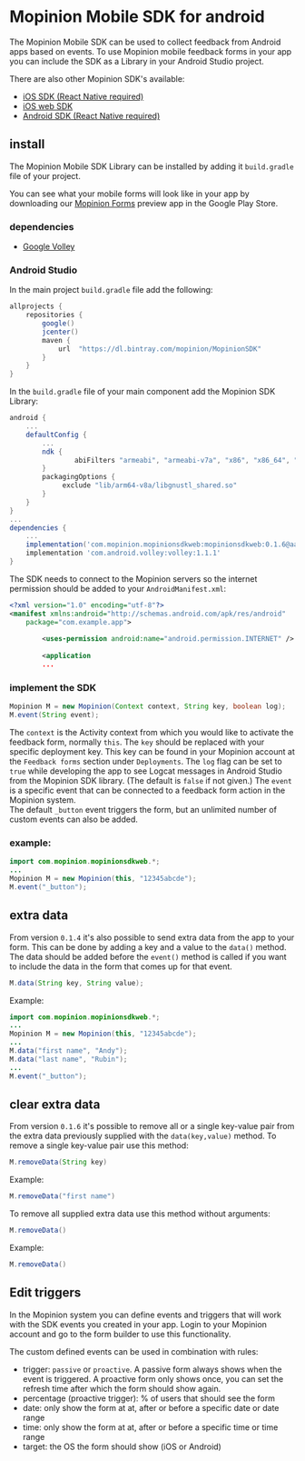 # Mopinion Mobile SDK for android
The Mopinion Mobile SDK can be used to collect feedback from Android apps based on events.
To use Mopinion mobile feedback forms in your app you can include the SDK as a Library in your Android Studio project.

There are also other Mopinion SDK's available:

- [iOS SDK (React Native required)](https://github.com/mopinion/mopinion-sdk-ios)
- [iOS web SDK](https://github.com/mopinion/mopinion-sdk-ios-web)
- [Android SDK (React Native required)](https://github.com/mopinion/mopinion-sdk-android)

## install

The Mopinion Mobile SDK Library can be installed by adding it `build.gradle` file of your project.

You can see what your mobile forms will look like in your app by downloading our [Mopinion Forms](https://play.google.com/store/apps/details?id=com.mopinion.news) preview app in the Google Play Store.

### dependencies

- [Google Volley](https://github.com/google/volley)

### Android Studio

In the main project `build.gradle` file add the following:

```gradle
allprojects {
    repositories {
        google()
        jcenter()
        maven {
            url  "https://dl.bintray.com/mopinion/MopinionSDK"
        }
    }
}
```

In the `build.gradle` file of your main component add the Mopinion SDK Library:

```gradle
android {
	...
	defaultConfig {
		...
		ndk {
		        abiFilters "armeabi", "armeabi-v7a", "x86", "x86_64", "mips", "mips64"
	    }
	    packagingOptions {
			 exclude "lib/arm64-v8a/libgnustl_shared.so"
	    }
	}
}
...
dependencies {
    ...
	implementation('com.mopinion.mopinionsdkweb:mopinionsdkweb:0.1.6@aar')
	implementation 'com.android.volley:volley:1.1.1'
}
```

The SDK needs to connect to the Mopinion servers so the internet permission should be added to your `AndroidManifest.xml`:

```xml
<?xml version="1.0" encoding="utf-8"?>
<manifest xmlns:android="http://schemas.android.com/apk/res/android"
    package="com.example.app">
    
		<uses-permission android:name="android.permission.INTERNET" />
		
		<application
		...
```

### implement the SDK
```java
Mopinion M = new Mopinion(Context context, String key, boolean log);
M.event(String event);
```

The `context` is the Activity context from which you would like to activate the feedback form, normally `this`.
The `key` should be replaced with your specific deployment key. This key can be found in your Mopinion account at the `Feedback forms` section under `Deployments`.
The `log` flag can be set to `true` while developing the app to see Logcat messages in Android Studio from the Mopinion SDK library. (The default is `false` if not given.)
The `event` is a specific event that can be connected to a feedback form action in the Mopinion system.  
The default `_button` event triggers the form, but an unlimited number of custom events can also be added.

### example:
```java
import com.mopinion.mopinionsdkweb.*;
...
Mopinion M = new Mopinion(this, "12345abcde");
M.event("_button");
```

## extra data

From version `0.1.4` it's also possible to send extra data from the app to your form. 
This can be done by adding a key and a value to the `data()` method.
The data should be added before the `event()` method is called if you want to include the data in the form that comes up for that event.

```java
M.data(String key, String value);
```

Example:

```java
import com.mopinion.mopinionsdkweb.*;
...
Mopinion M = new Mopinion(this, "12345abcde");
...
M.data("first name", "Andy");
M.data("last name", "Rubin");
...
M.event("_button");
```

## clear extra data

From version `0.1.6` it's possible to remove all or a single key-value pair from the extra data previously supplied with the `data(key,value)` method. To remove a single key-value pair use this method:

```java
M.removeData(String key)
```

Example:

```java
M.removeData("first name")
```

To remove all supplied extra data use this method without arguments:

```java
M.removeData()
```

Example:

```java
M.removeData()
```

## Edit triggers
In the Mopinion system you can define events and triggers that will work with the SDK events you created in your app.
Login to your Mopinion account and go to the form builder to use this functionality.

The custom defined events can be used in combination with rules:

* trigger: `passive` or `proactive`. A passive form always shows when the event is triggered. A proactive form only shows once, you can set the refresh time after which the form should show again.  
* percentage (proactive trigger): % of users that should see the form  
* date: only show the form at at, after or before a specific date or date range  
* time: only show the form at at, after or before a specific time or time range  
* target: the OS the form should show (iOS or Android) 